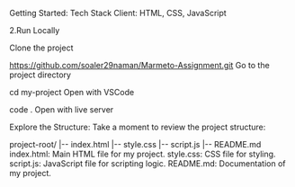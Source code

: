 Getting Started:
Tech Stack
Client: HTML, CSS, JavaScript

2.Run Locally

Clone the project

  https://github.com/soaler29naman/Marmeto-Assignment.git
Go to the project directory

  cd my-project
Open with VSCode

  code .
Open with live server

Explore the Structure: Take a moment to review the project structure:

 project-root/
 |-- index.html
 |-- style.css
 |-- script.js
 |-- README.md
index.html: Main HTML file for my project.
style.css: CSS file for styling.
script.js: JavaScript file for scripting logic.
README.md: Documentation of my project.